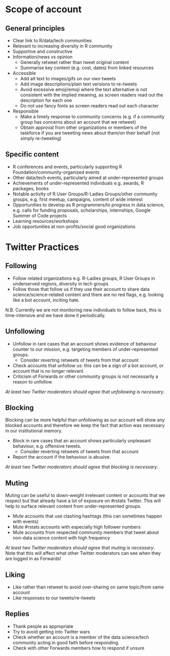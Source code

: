 # Scope of account

## General principles

- Clear link to R/data/tech communities
- Relevant to increasing diversity in R community
- Supportive and constructive
- Information/news vs opinion
    - Generally retweet rather than tweet original content
    - Summarise key content (e.g. cost, dates) from linked resources
- Accessible
    - Add alt text to images/gifs on our own tweets
    - Add image descriptions/plain text versions to re-tweets
    - Avoid excessive emoji/emoji where the text alternative is not consistent with the implied meaning, as screen readers read out the description for each one
    - Do not use fancy fonts as screen readers read out each character
 - Responsible
    - Make a timely response to community concerns (e.g. if a community group has concerns about an account that we retweet)
    - Obtain approval from other organizations or members of the taskforce if you are tweeting news about them/on their behalf (not simply re-tweeting)

## Specific content

- R conferences and events, particularly supporting R Foundation/community-organized events
- Other data/tech events, particularly aimed at under-represented groups
- Achievements of under-represented individuals e.g. awards, R packages, books
- Notable activity of R User Groups/R-Ladies Groups/other community groups, e.g. first meetup, campaigns, content of wide interest
- Opportunities to develop as R programmers/to progress in data science, e.g. calls for funding proposals, scholarships, internships, Google Summer of Code projects
- Learning resources/workshops
- Job opportunities at non-profits/social good organizations

# Twitter Practices

## Following

- Follow related organizations e.g. R-Ladies groups, R User Groups in underserved regions, diversity in tech groups
- Follow those that follow us if they use their account to share data science/science-related content and there are no red flags, e.g. looking like a bot account, inciting hate.

N.B. Currently we are not monitoring new individuals to follow back, this is time-intensive and we have done it periodically.

## Unfollowing

- Unfollow in rare cases that an account shows evidence of behaviour counter to our mission, e.g. targeting members of under-represented groups.
    - Consider reverting retweets of tweets from that account
- Check accounts that unfollow us: this can be a sign of a bot account, or account that is no longer relevant.
- Criticism of Forwards or other community groups is not necessarily a reason to unfollow. 

*At least two Twitter moderators should agree that unfollowing is necessary*. 

## Blocking

Blocking can be more helpful than unfollowing as our account will show any blocked accounts and therefore we keep the fact that action was necessary in our institutional memory.

- Block in rare cases that an account shows particularly unpleasant behaviour, e.g. offensive tweets.
    - Consider reverting retweets of tweets from that account 
- Report the account if the behaviour is abusive.

*At least two Twitter moderators should agree that blocking is necessary*. 

## Muting

Muting can be useful to down-weight irrelevant content or accounts that we respect but that already have a lot of exposure on #rstats Twitter. This will help to surface relevant content from under-represented groups.

- Mute accounts that use clashing hashtags (this can sometimes happen with events)
- Mute #rstats accounts with especially high follower numbers
- Mute accounts from respected community members that tweet about non-data science content with high frequency

*At least two Twitter moderators should agree that muting is necessary*. Note that this will affect what other Twitter moderators can see when they are logged in as Forwards!

## Liking

- Like rather than retweet to avoid over-sharing on same topic/from same account
- Like responses to our tweets/re-tweets

## Replies

- Thank people as appropriate
- Try to avoid getting into Twitter wars
- Check whether an account is a member of the data science/tech community acting in good faith before responding.
- Check with other Forwards members how to respond if unsure
